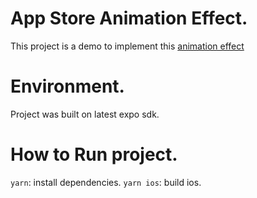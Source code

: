 # App Store Animation Effect.

This project is a demo to implement this [animation effect](https://popoo-io.notion.site/React-Native-Dev-Coding-Game-1-1b22d5c3d99842c8b7c366e896086656)

# Environment.

Project was built on latest expo sdk.

# How to Run project.

`yarn`: install dependencies.
`yarn ios`: build ios.
